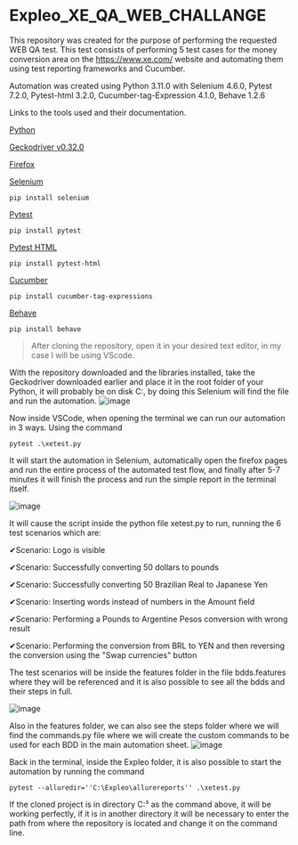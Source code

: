 # Expleo_XE_QA_WEB_CHALLANGE
This repository was created for the purpose of performing the requested WEB QA test.  This test consists of performing 5 test cases for the money conversion area on the https://www.xe.com/ website and automating them using test reporting frameworks and Cucumber.

Automation was created using Python 3.11.0 with Selenium 4.6.0, Pytest 7.2.0, Pytest-html 3.2.0, Cucumber-tag-Expression 4.1.0, Behave 1.2.6

Links to the tools used and their documentation.

[Python](https://www.python.org)

[Geckodriver v0.32.0](https://github.com/mozilla/geckodriver/releases)

[Firefox](https://www.mozilla.org/pt-BR/firefox/new/)



[Selenium](https://selenium-python.readthedocs.io/installation.html)

```
pip install selenium

```
[Pytest](https://pypi.org/project/pytest/)
```
pip install pytest
```
[Pytest HTML](https://pypi.org/project/pytest-html/)
```
pip install pytest-html
```
[Cucumber](https://pypi.org/project/cucumber-tag-expressions/)
```
pip install cucumber-tag-expressions
```
[Behave](https://behave.readthedocs.io/en/stable/install.html)
```
pip install behave
```
>After cloning the repository, open it in your desired text editor, in my case I will be using VScode.

With the repository downloaded and the libraries installed, take the Geckodriver downloaded earlier and place it in the root folder of your Python, it will probably be on disk C:, by doing this Selenium will find the file and run the automation.
![image](https://user-images.githubusercontent.com/61331185/201555111-efa95a1f-9155-4679-acbf-45cce84376a4.png)

Now inside VSCode, when opening the terminal we can run our automation in 3 ways.
Using the command
```
pytest .\xetest.py
```
It will start the automation in Selenium, automatically open the firefox pages and run the entire process of the automated test flow, and finally after 5-7 minutes it will finish the process and run the simple report in the terminal itself.

![image](https://user-images.githubusercontent.com/61331185/201556337-b9b0c3aa-d7d6-45f4-bef1-3fc46eb6f96a.png)



It will cause the script inside the python file xetest.py to run, running the 6 test scenarios which are:

✔Scenario: Logo is visible

✔Scenario: Successfully converting 50 dollars to pounds

✔Scenario: Successfully converting 50 Brazilian  Real to Japanese Yen

✔Scenario: Inserting words instead of numbers in the Amount field

✔Scenario: Performing a Pounds to Argentine Pesos conversion with wrong result

✔Scenario: Performing the conversion from BRL to YEN and then reversing the conversion using the "Swap currencies" button

The test scenarios will be inside the features folder in the file bdds.features where they will be referenced and it is also possible to see all the bdds and their steps in full.

![image](https://user-images.githubusercontent.com/61331185/201555987-baa98e08-8af2-4902-9007-15c46d17a732.png)


Also in the features folder, we can also see the steps folder where we will find the commands.py file where we will create the custom commands to be used for each BDD in the main automation sheet.
![image](https://user-images.githubusercontent.com/61331185/201556150-65034353-ecc4-4d95-be66-d51aa39b6451.png)

Back in the terminal, inside the Expleo folder, it is also possible to start the automation by running the command
```
pytest --alluredir=''C:\Expleo\allurereports'' .\xetest.py
```
If the cloned project is in directory C:³ as the command above, it will be working perfectly, if it is in another directory it will be necessary to enter the path from where the repository is located and change it on the command line.


